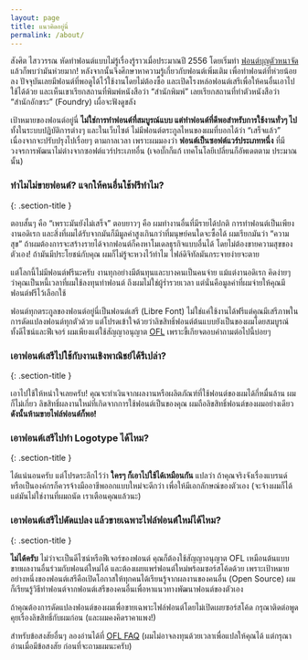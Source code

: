```yaml
---
layout: page
title: แนวคิดอยู่นี่
permalink: /about/
---
```


สังศิต ไสววรรณ หัดทำฟอนต์แบบไม่รู้เรื่องรู้ราวเมื่อประมาณปี 2556 โดยเริ่มทำ [ฟอนต์บุญตัวหนาจัด](https://github.com/fontuni/boon/commit/c2c7592557b705b56fef5909d5b20418bd9b0eb1) แล้วก็พบว่ามันห่วยมาก! หลังจากนั้นจึงศึกษาหาความรู้เกี่ยวกับฟอนต์เพิ่มเติม เพื่อทำฟอนต์ที่ห่วยน้อยลง ปัจจุบันเลยมีฟอนต์ที่พอดูได้ไว้ใช้งานโดยไม่ต้องซื้อ และเปิดโรงหล่อฟอนต์เสรีเพื่อให้คนอื่นเอาไปใช้ได้ด้วย และเห็นเขาเรียกสถานที่พิมพ์หนังสือว่า “สำนักพิมพ์” เลยเรียกสถานที่ทำตัวหนังสือว่า “สำนักอักขระ” (Foundry) เผื่อจะฟังดูขลัง

เป้าหมายของฟอนต์อยู่นี่ **ไม่ใช่การทำฟอนต์ที่สมบูรณ์แบบ แต่ทำฟอนต์ที่ดีพอสำหรับการใช้งานทั่วๆ ไป** ทั้งในระบบปฏิบัติการต่างๆ และในเว็บไซต์ ไม่มีฟอนต์ตระกูลไหนของผมที่บอกได้ว่า “เสร็จแล้ว” เนื่องจากจะปรับปรุงไปเรื่อยๆ ตามกาลเวลา เพราะผมมองว่า **ฟอนต์เป็นซอฟต์แวร์ประเภทหนึ่ง** ที่มีวงจรการพัฒนาไม่ต่างจากซอฟต์แวร์ประเภทอื่น (เจอบั๊กก็แก้ เทคโนโลยีเปลี่ยนก็อัพเดตตาม ประมาณนั้น)

### ทำไมไม่ขายฟอนต์? แจกให้คนอื่นใช้ฟรีทำไม?
{: .section-title }

ตอบสั้นๆ คือ “เพราะมันยังไม่เสร็จ” ตอบยาวๆ คือ ผมทำงานอื่นที่มีรายได้ปกติ การทำฟอนต์เป็นเพียงงานอดิเรก และสิ่งที่ผมได้รับจากมันก็มีมูลค่าสูงเกินกว่าที่มนุษย์คนใดจะซื้อได้ ผมเรียกมันว่า “ความสุข” ถ้าผมต้องการจะสร้างรายได้จากฟอนต์ก็คงหาโมเดลธุรกิจแบบอื่นได้ โดยไม่ต้องขายความสุขของตัวเอง! ถ้ามันมีประโยชน์กับคุณ ผมก็ไม่รู้จะหวงไว้ทำไม ไฟล์ดิจิทัลมันกระจายง่ายจะตาย

แต่โลกนี้ไม่มีฟอนต์ฟรีนะครับ งานทุกอย่างมีต้นทุนและบางคนเป็นคนจ่าย แม้แต่งานอดิเรก คิดง่ายๆ ว่าคุณเป็นหนี้เวลาที่ผมใช้ลงทุนทำฟอนต์ ถึงผมไม่ใช่ผู้ร่ำรวยเวลา แต่นั่นคือมูลค่าที่ผมจ่ายให้คุณมีฟอนต์ฟรีไว้เลือกใช้

ฟอนต์ทุกตระกูลของฟอนต์อยู่นี่เป็นฟอนต์เสรี (Libre Font) ไม่ใช่แค่ใช้งานได้ฟรีแต่คุณมีเสรีภาพในการดัดแปลงฟอนต์ทุกตัวด้วย แต่โปรดเข้าใจด้วยว่าลิขสิทธิ์ฟอนต์ต้นแบบยังเป็นของผมโดยสมบูรณ์ ทั้งดีไซน์และฟีเจอร์ ผมเพียงแต่ใช้สัญญาอนุญาต [OFL](http://scripts.sil.org/OFL) เพราะขี้เกียจตอบคำถามต่อไปนี้บ่อยๆ

### เอาฟอนต์เสรีไปใช้กับงานเชิงพาณิชย์ได้รึเปล่า?
{: .section-title }

เอาไปใช้ให้หนำใจเลยครับ! คุณจะทำเงินจากผลงานหรือผลิตภัณฑ์ที่ใช้ฟอนต์ของผมได้กี่หมื่นล้าน ผมก็ไม่เกี่ยว ลิขสิทธิ์ผลงานใหม่ที่เกิดจากการใช้ฟอนต์เป็นของคุณ ผมถือลิขสิทธิ์ฟอนต์ของผมอย่างเดียว **ดังนั้นห้ามขายไฟล์ฟอนต์ก็พอ!**

### เอาฟอนต์เสรีไปทำ Logotype ได้ไหม?
{: .section-title }

ได้แน่นอนครับ แต่โปรดระลึกไว้ว่า  **ใครๆ ก็เอาไปใช้ได้เหมือนกัน** แปลว่า ถ้าคุณจริงจังเรื่องแบรนด์หรือเป็นองค์กรก็ควรจ้างมืออาชีพออกแบบใหม่จะดีกว่า เพื่อให้มีเอกลักษณ์ของตัวเอง (จะจ้างผมก็ได้ แต่มันไม่ใช่งานที่ผมถนัด เราเตือนคุณแล้วนะ)

### เอาฟอนต์เสรีไปดัดแปลง แล้วขายเฉพาะไฟล์ฟอนต์ใหม่ได้ไหม?
{: .section-title }

**ไม่ได้ครับ** ไม่ว่าจะเป็นดีไซน์หรือฟีเจอร์ของฟอนต์ คุณก็ต้องใช้สัญญาอนุญาต OFL เหมือนต้นแบบ ขายผลงานอื่นร่วมกับฟอนต์ใหม่ได้ และต้องเผยแพร่ฟอนต์ใหม่พร้อมซอร์สโค้ดด้วย เพราะเป้าหมายอย่างหนึ่งของฟอนต์เสรีคือเปิดโอกาสให้ทุกคนได้เรียนรู้จากผลงานของคนอื่น (Open Source) ผมก็เรียนรู้วิธีทำฟอนต์จากฟอนต์เสรีของคนอื่นเพื่อหาแนวทางพัฒนาฟอนต์ของตัวเอง

ถ้าคุณต้องการดัดแปลงฟอนต์ของผมเพื่อขายเฉพาะไฟล์ฟอนต์โดยไม่เปิดเผยซอร์สโค้ด กรุณาติดต่อพูดคุยเรื่องลิขสิทธิ์กับผมก่อน (และผมคงคิดราคาแพง!)


สำหรับข้อสงสัยอื่นๆ ลองอ่านได้ที่ [OFL FAQ](http://scripts.sil.org/OFL-FAQ_web) (ผมไม่อาจลงทุนด้วยเวลาเพื่อแปลให้คุณได้ แต่กรุณาอ่านเมื่อมีข้อสงสัย ก่อนที่จะถามผมนะครับ)

